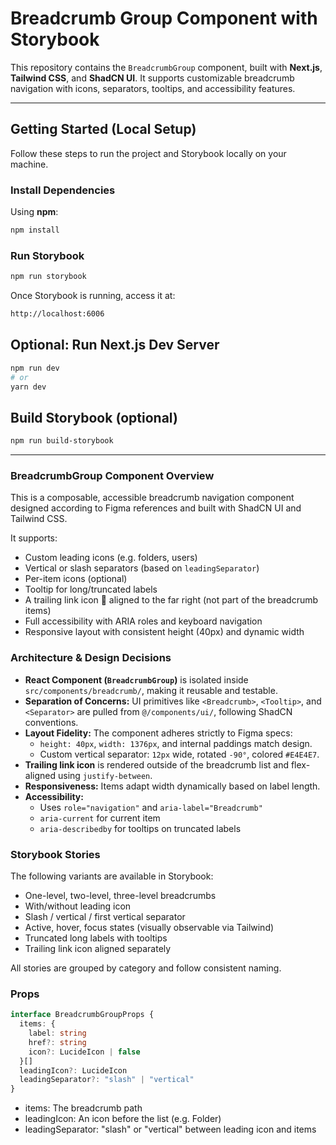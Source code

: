 
# Breadcrumb Group Component with Storybook

This repository contains the `BreadcrumbGroup` component, built with **Next.js**, **Tailwind CSS**, and **ShadCN UI**. It supports customizable breadcrumb navigation with icons, separators, tooltips, and accessibility features.

---

## Getting Started (Local Setup)

Follow these steps to run the project and Storybook locally on your machine.

### Install Dependencies

Using **npm**:

```bash
npm install
```

### Run Storybook

```bash
npm run storybook
```
Once Storybook is running, access it at:

```bash
http://localhost:6006
```

## Optional: Run Next.js Dev Server

```bash
npm run dev
# or
yarn dev
```

## Build Storybook (optional)

```bash
npm run build-storybook
```

---

### BreadcrumbGroup Component Overview

This is a composable, accessible breadcrumb navigation component designed according to Figma references and built with ShadCN UI and Tailwind CSS.

It supports:

- Custom leading icons (e.g. folders, users)
- Vertical or slash separators (based on `leadingSeparator`)
- Per-item icons (optional)
- Tooltip for long/truncated labels
- A trailing link icon 🔗 aligned to the far right (not part of the breadcrumb items)
- Full accessibility with ARIA roles and keyboard navigation
- Responsive layout with consistent height (40px) and dynamic width

### Architecture & Design Decisions

- **React Component (`BreadcrumbGroup`)** is isolated inside `src/components/breadcrumb/`, making it reusable and testable.
- **Separation of Concerns:** UI primitives like `<Breadcrumb>`, `<Tooltip>`, and `<Separator>` are pulled from `@/components/ui/`, following ShadCN conventions.
- **Layout Fidelity:** The component adheres strictly to Figma specs:
  - `height: 40px`, `width: 1376px`, and internal paddings match design.
  - Custom vertical separator: `12px` wide, rotated `-90°`, colored `#E4E4E7`.
- **Trailing link icon** is rendered outside of the breadcrumb list and flex-aligned using `justify-between`.
- **Responsiveness:** Items adapt width dynamically based on label length.
- **Accessibility:**
  - Uses `role="navigation"` and `aria-label="Breadcrumb"`
  - `aria-current` for current item
  - `aria-describedby` for tooltips on truncated labels

### Storybook Stories

The following variants are available in Storybook:

- One-level, two-level, three-level breadcrumbs
- With/without leading icon
- Slash / vertical / first vertical separator
- Active, hover, focus states (visually observable via Tailwind)
- Truncated long labels with tooltips
- Trailing link icon aligned separately

All stories are grouped by category and follow consistent naming.

### Props

```ts
interface BreadcrumbGroupProps {
  items: {
    label: string
    href?: string
    icon?: LucideIcon | false
  }[]
  leadingIcon?: LucideIcon
  leadingSeparator?: "slash" | "vertical"
}
```
- items: The breadcrumb path
- leadingIcon: An icon before the list (e.g. Folder)
- leadingSeparator: "slash" or "vertical" between leading icon and items